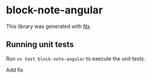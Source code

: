 # block-note-angular

This library was generated with [Nx](https://nx.dev).

## Running unit tests

Run `nx test block-note-angular` to execute the unit tests.

Add fix